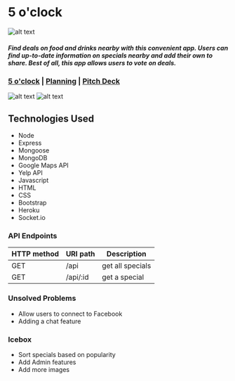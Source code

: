 # 5 o'clock

![alt text](https://i.imgur.com/qstBvK2.png)

##### Find deals on food and drinks nearby with this convenient app. Users can find up-to-date information on specials nearby and add their own to share. Best of all, this app allows users to vote on deals. 

### [5 o'clock](https://its5oclock.herokuapp.com/) | [Planning](https://trello.com/b/WloTfvNT/5-oclock) | [Pitch Deck](https://docs.google.com/presentation/d/1WgXQAsUmRmyegSavFT8JrF47ozKvN6Utmfzs10cPjFY/edit?usp=sharing)

![alt text](https://i.imgur.com/RcgPLHR.png)
![alt text](https://i.imgur.com/zBNOAqi.png)

## Technologies Used
* Node
* Express
* Mongoose
* MongoDB
* Google Maps API
* Yelp API
* Javascript
* HTML
* CSS
* Bootstrap
* Heroku
* Socket.io

### API Endpoints
| HTTP method | URI path          | Description      | 
|-------------|-------------------|------------------|
| GET         | /api              | get all specials |
| GET         | /api/:id          | get a special    |

### Unsolved Problems
* Allow users to connect to Facebook
* Adding a chat feature

### Icebox
* Sort specials based on popularity
* Add Admin features
* Add more images
